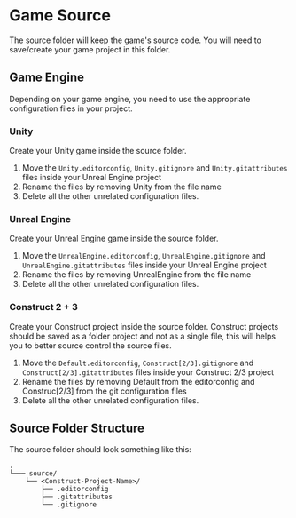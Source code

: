 # Game Source

The source folder will keep the game's source code. You will need to save/create your game project in this folder.

## Game Engine

Depending on your game engine, you need to use the appropriate configuration files in your project.

### Unity

Create your Unity game inside the source folder.

1. Move the `Unity.editorconfig`, `Unity.gitignore` and `Unity.gitattributes` files inside your Unreal Engine project
2. Rename the files by removing Unity from the file name
3. Delete all the other unrelated configuration files.

### Unreal Engine

Create your Unreal Engine game inside the source folder.

1. Move the `UnrealEngine.editorconfig`, `UnrealEngine.gitignore` and `UnrealEngine.gitattributes` files inside your Unreal Engine project
2. Rename the files by removing UnrealEngine from the file name
3. Delete all the other unrelated configuration files.

### Construct 2 + 3

Create your Construct project inside the source folder. Construct projects should be saved as a folder project and not as a single file, this will helps you to better source control the source files.

1. Move the `Default.editorconfig`, `Construct[2/3].gitignore` and `Construct[2/3].gitattributes` files inside your Construct 2/3 project
2. Rename the files by removing Default from the editorconfig and Construc[2/3] from the git configuration files
3. Delete all the other unrelated configuration files.

## Source Folder Structure

The source folder should look something like this:

```folders
.
└─── source/
    └── <Construct-Project-Name>/
        ├── .editorconfig
        ├── .gitattributes
        └── .gitignore
```

